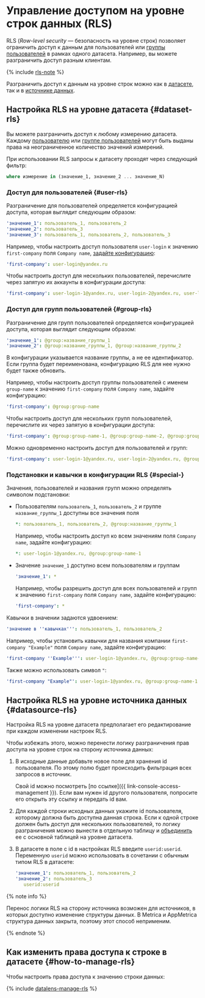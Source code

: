 # Управление доступом на уровне строк данных (RLS)

RLS (_Row-level security_ — безопасность на уровне строк) позволяет ограничить доступ к данным для пользователей или [группы пользователей](../../organization/concepts/groups.md) в рамках одного датасета. Например, вы можете разграничить доступ разным клиентам.

{% include [rls-note](../../_includes/datalens/datalens-rls-note.md) %}

Разграничить доступ к данным на уровне строк можно как в [датасете](#dataset-rls), так и в [источнике данных](#datasource-rls).

## Настройка RLS на уровне датасета {#dataset-rls}

Вы можете разграничить доступ к любому измерению датасета. Каждому [пользователю](#user-rls) или [группе пользователей](#group-rls) могут быть выданы права на неограниченное количество значений измерений.

При использовании RLS запросы к датасету проходят через следующий фильтр:

```sql
where измерение in (значение_1, значение_2 ... значение_N)
```

### Доступ для пользователей {#user-rls}

Разграничение для пользователей определяется конфигурацией доступа, которая выглядит следующим образом:

```yaml
'значение_1': пользователь_1, пользователь_2
'значение_2': пользователь_3
'значение_3': пользователь_1, пользователь_2, пользователь_3
```

Например, чтобы настроить доступ пользователя `user-login` к значению `first-company` поля `Company name`, [задайте конфигурацию](#how-to-manage-rls):



```yaml
'first-company': user-login@yandex.ru
```


Чтобы настроить доступ для нескольких пользователей, перечислите через запятую их аккаунты в конфигурации доступа:



```yaml
'first-company': user-login-1@yandex.ru, user-login-2@yandex.ru, user-login-3@yandex.ru
```


### Доступ для групп пользователей {#group-rls}


Разграничение для групп пользователей определяется конфигурацией доступа, которая выглядит следующим образом:

```yaml
'значение_1': @group:название_группы_1
'значение_2': @group:название_группы_1, @group:название_группы_2
```

В конфигурации указывается название группы, а не ее идентификатор. Если группа будет переименована, конфигурацию RLS для нее нужно будет также обновить.

Например, чтобы настроить доступ группы пользователей с именем `group-name` к значению `first-company` поля `Company name`, задайте конфигурацию:

```yaml
'first-company': @group:group-name
```



Чтобы настроить доступ для нескольких групп пользователей, перечислите их через запятую в конфигурации доступа:


```yaml
'first-company': @group:group-name-1, @group:group-name-2, @group:group-name-3
```



Можно одновременно настроить доступ для пользователей и групп:


```yaml
'first-company': user-login-1@yandex.ru, user-login-2@yandex.ru, @group:group-name-1, @group:group-name-2
```



### Подстановки и кавычки в конфигурации RLS {#special-}

Значения, пользователей и названия групп можно определять символом подстановки:

* Пользователям `пользователь_1`, `пользователь_2` и группе `название_группы_1` доступны все значения поля

  ```yaml
  *: пользователь_1, пользователь_2, @group:название_группы_1
  ```

  Например, чтобы настроить доступ ко всем значениям поля `Company name`, задайте конфигурацию:


  ```yaml
  *: user-login-1@yandex.ru, @group:group-name-1
  ```


* Значение `значение_1` доступно всем пользователям и группам

  ```yaml
  'значение_1': *
  ```

  Например, чтобы разрешить доступ для всех пользователей и групп к значению `first-company` поля `Company name`, задайте конфигурацию:

  ```yaml
  'first-company': *
  ```

Кавычки в значении задаются удвоением:

```yaml
'значение в ''кавычках''': пользователь_1, пользователь_2
```

Например, чтобы установить кавычки для названия компании `first-company "Example"` поля `Company name`, задайте конфигурацию:


```yaml
'first-company ''Example''': user-login-1@yandex.ru, @group:group-name-1
```


Также можно использовать символ `"`:


```yaml
'first-company "Example"': user-login-1@yandex.ru, @group:group-name-1
```


## Настройка RLS на уровне источника данных {#datasource-rls}

Настройка RLS на уровне датасета предполагает его редактирование при каждом изменении настроек RLS.

Чтобы избежать этого, можно перенести логику разграничения прав доступа на уровне строк на сторону источника данных:

1. В исходные данные добавьте новое поле для хранения id пользователя. По этому полю будет происходить фильтрация всех запросов в источник.

   
   Свой id можно посмотреть [по ссылке]({{ link-console-access-management }}). Если вам нужен id другого пользователя, попросите его открыть эту ссылку и передать id вам.


1. Для каждой строки исходных данных укажите id пользователя, которому должна быть доступна данная строка. Если к одной строке должен быть доступ для нескольких пользователей, то логику разграничения можно вынести в отдельную таблицу и [объединить](../dataset/settings.md#multi-table) ее с основной таблицей на уровне датасета.

1. В датасете в поле с id в настройках RLS введите `userid:userid`. Переменную `userid` можно использовать в сочетании с обычным типом RLS в датасете:

   ```yaml
   'значение_1': пользователь_1, пользователь_2
   'значение_2': пользователь_3
      userid:userid
   ```

{% note info %}

Перенос логики RLS на сторону источника возможен для источников, в которых доступно изменение структуры данных. В Metrica и AppMetrica структура данных закрыта, поэтому этот способ неприменим.

{% endnote %}

## Как изменить права доступа к строке в датасете {#how-to-manage-rls}

Чтобы настроить права доступа к значению строки данных:

{% include [datalens-manage-rls](../../_includes/datalens/operations/datalens-manage-rls.md) %}
